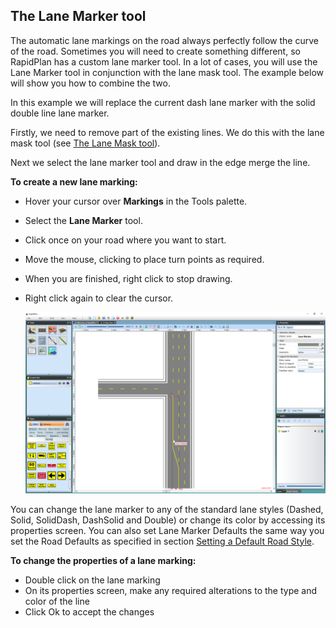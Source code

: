 ## The Lane Marker tool

The automatic lane markings on the road always perfectly follow the curve of the road. Sometimes you will need to create something different, so RapidPlan has a custom lane marker tool. In a lot of cases, you will use the Lane Marker tool in conjunction with the lane mask tool. The example below will show you how to combine the two.

In this example we will replace the current dash lane marker with the solid double line lane marker.

Firstly, we need to remove part of the existing lines. We do this with the lane mask tool (see [The Lane Mask tool](./7.2.3%20The%20Lane%20Marker%20tool.md)).

Next we select the lane marker tool and draw in the edge merge the line.

**To create a new lane marking:**

 - Hover your cursor over **Markings** in the Tools palette.
 - Select the **Lane Marker** tool.
 - Click once on your road where you want to start.
 - Move the mouse, clicking to place turn points as required.
 - When you are finished, right click to stop drawing.
 - Right click again to clear the cursor.

    ![Using_a_Lane_Marker](./assets/Using_a_Lane_Marker.png)

You can change the lane marker to any of the standard lane styles (Dashed, Solid, SolidDash, DashSolid and Double) or change its color by accessing its properties screen. You can also set Lane Marker Defaults the same way you set the Road Defaults as specified in section [Setting a Default Road Style](/docs/rapid-plan/6.%20The%20Road%20Tool/6.3.6%20Setting%20a%20Default%20Road%20Style{.page-break-before}.md). 

**To change the properties of a lane marking:**

 - Double click on the lane marking
 - On its properties screen, make any required alterations to the type and color of the line
 - Click Ok to accept the changes